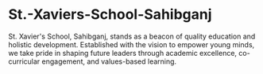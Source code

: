 # St.-Xaviers-School-Sahibganj
St. Xavier's School, Sahibganj, stands as a beacon of quality education and holistic development. Established with the vision to empower young minds, we take pride in shaping future leaders through academic excellence, co-curricular engagement, and values-based learning.
